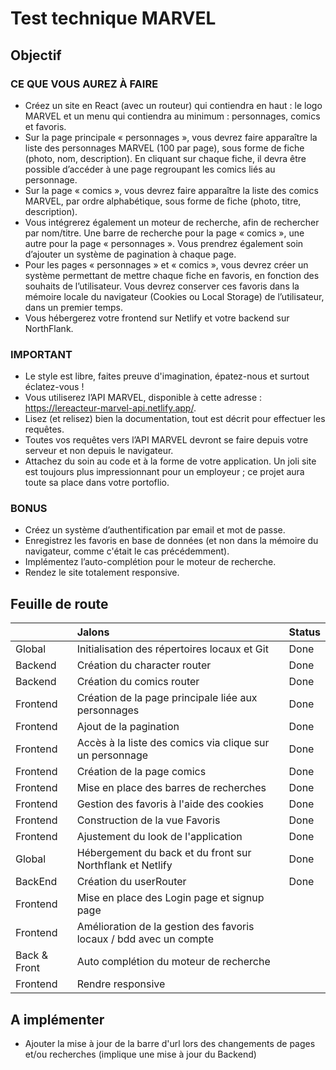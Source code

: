 # Test technique MARVEL

## Objectif

### CE QUE VOUS AUREZ À FAIRE

- Créez un site en React (avec un routeur) qui contiendra en haut : le logo MARVEL et un menu qui contiendra au minimum : personnages, comics et favoris.
- Sur la page principale « personnages », vous devrez faire apparaître la liste des personnages MARVEL (100 par page), sous forme de fiche (photo, nom, description). En cliquant sur chaque fiche, il devra être possible d’accéder à une page regroupant les comics liés au personnage.
- Sur la page « comics », vous devrez faire apparaître la liste des comics MARVEL, par ordre alphabétique, sous forme de fiche (photo, titre, description).
- Vous intégrerez également un moteur de recherche, afin de rechercher par nom/titre. Une barre de recherche pour la page « comics », une autre pour la page « personnages ». Vous prendrez également soin d’ajouter un système de pagination à chaque page.
- Pour les pages « personnages » et « comics », vous devrez créer un système permettant de mettre chaque fiche en favoris, en fonction des souhaits de l’utilisateur. Vous devrez conserver ces favoris dans la mémoire locale du navigateur (Cookies ou Local Storage) de l’utilisateur, dans un premier temps.
- Vous hébergerez votre frontend sur Netlify et votre backend sur NorthFlank.

### IMPORTANT

- Le style est libre, faites preuve d'imagination, épatez-nous et surtout éclatez-vous !
- Vous utiliserez l’API MARVEL, disponible à cette adresse : https://lereacteur-marvel-api.netlify.app/.
- Lisez (et relisez) bien la documentation, tout est décrit pour effectuer les requêtes.
- Toutes vos requêtes vers l’API MARVEL devront se faire depuis votre serveur et non depuis le navigateur.
- Attachez du soin au code et à la forme de votre application. Un joli site est toujours plus impressionnant pour un employeur ; ce projet aura toute sa place dans votre portoflio.

### BONUS

- Créez un système d’authentification par email et mot de passe.
- Enregistrez les favoris en base de données (et non dans la mémoire du navigateur, comme c'était le cas précédemment).
- Implémentez l’auto-complétion pour le moteur de recherche.
- Rendez le site totalement responsive.

## Feuille de route

|              | Jalons                                                             | Status |
| :----------- | :----------------------------------------------------------------- | :----- |
| Global       | Initialisation des répertoires locaux et Git                       | Done   |
| Backend      | Création du character router                                       | Done   |
| Backend      | Création du comics router                                          | Done   |
| Frontend     | Création de la page principale liée aux personnages                | Done   |
| Frontend     | Ajout de la pagination                                             | Done   |
| Frontend     | Accès à la liste des comics via clique sur un personnage           | Done   |
| Frontend     | Création de la page comics                                         | Done   |
| Frontend     | Mise en place des barres de recherches                             | Done   |
| Frontend     | Gestion des favoris à l'aide des cookies                           | Done   |
| Frontend     | Construction de la vue Favoris                                     | Done   |
| Frontend     | Ajustement du look de l'application                                | Done   |
| Global       | Hébergement du back et du front sur Northflank et Netlify          | Done   |
| BackEnd      | Création du userRouter                                             | Done   |
| Frontend     | Mise en place des Login page et signup page                        |        |
| Frontend     | Amélioration de la gestion des favoris locaux / bdd avec un compte |        |
| Back & Front | Auto complétion du moteur de recherche                             |        |
| Frontend     | Rendre responsive                                                  |        |

## A implémenter

- Ajouter la mise à jour de la barre d'url lors des changements de pages et/ou recherches (implique une mise à jour du Backend)
